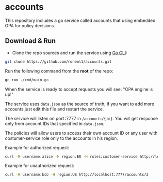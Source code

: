 # accounts

This repository includes a go service called accounts that using embedded OPA for policy decisions.

## Download & Run
- Clone the repo sources and run the service using [Go CLI](https://golang.org/dl/):
```bash
git clone https://github.com/ronenl1/accounts.git
```
Run the following command from the **root** of the repo:
```bash
go run ./cmd/main.go
```

When the service is ready to accept requests you will see: "OPA engine is up!"

The service uses `data.json` as the source of truth, if you want to add more accounts just edit this file and restart the service.

The service will listen on port :7777 in `/accounts/{id}`. You will get response only from account IDs that specified in `data.json`.

The policies will allow users to access their own account ID or any user with costumer-service role only to the accounts in his region.

Example for authorized request:
```bash
curl -H username:alice -H region:EU -H roles:customer-service http://localhost:7777/accounts/2
```

Example for unauthorized request:
```bash
curl -H username:bob -H region:US http://localhost:7777/accounts/3
```
